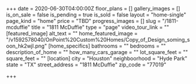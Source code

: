 +++
date = 2020-06-30T04:00:00Z
floor_plans = []
gallery_images = []
is_on_sale = false
is_pending = true
is_sold = false
layout = "home-single"
page_kind = "home"
price = "TBD"
progress_images = []
slug = "/1811-mcduffie"
title = "1811 McDuffie"
type = "page"
video_tour_link = ""
[featured_image]
alt_text = ""
home_featured_image = "/v1592578040/OnPoint%20Custom%20Homes/Copy_of_Design_soming_soon_hk2wjl.png"
[home_specifics]
bathrooms = ""
bedrooms = ""
description_of_home = ""
how_many_cars_garage = ""
lot_square_feet = ""
square_feet = ""
[location]
city = "Houston"
neighboorhood = "Hyde Park"
state = "TX"
street_address = "1811 McDuffie"
zip_code = "77019"

+++

